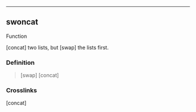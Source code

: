 ------------------------------------------------------------------------

## swoncat

Function

[concat] two lists, but [swap] the lists first.

### Definition

> [swap] [concat]

### Crosslinks

[concat]

